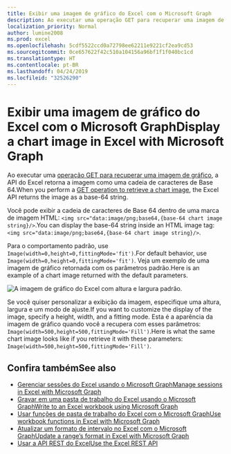```yaml
---
title: Exibir uma imagem de gráfico do Excel com o Microsoft Graph
description: Ao executar uma operação GET para recuperar uma imagem de gráfico, a API do Excel retorna a imagem como uma cadeia de caracteres de Base 64.
localization_priority: Normal
author: lumine2008
ms.prod: excel
ms.openlocfilehash: 5cdf5522ccd0a72798ee62211e9221cf2ea9cd53
ms.sourcegitcommit: 0ce657622f42c510a104156a96bf1f1f040bc1cd
ms.translationtype: HT
ms.contentlocale: pt-BR
ms.lasthandoff: 04/24/2019
ms.locfileid: "32526290"
---
```

# <a name="display-a-chart-image-in-excel-with-microsoft-graph"></a><span data-ttu-id="895f8-103">Exibir uma imagem de gráfico do Excel com o Microsoft Graph</span><span class="sxs-lookup"><span data-stu-id="895f8-103">Display a chart image in Excel with Microsoft Graph</span></span>

<span data-ttu-id="895f8-104">Ao executar uma [operação GET para recuperar uma imagem de gráfico](/api-reference/v1.0/api/chart-image.md), a API do Excel retorna a imagem como uma cadeia de caracteres de Base 64.</span><span class="sxs-lookup"><span data-stu-id="895f8-104">When you perform a [GET operation to retrieve a chart image](/api-reference/v1.0/api/chart-image.md), the Excel API returns the image as a base-64 string.</span></span>

<span data-ttu-id="895f8-105">Você pode exibir a cadeia de caracteres de Base 64 dentro de uma marca de imagem HTML: `<img src="data:image/png;base64,{base-64 chart image string}/>`.</span><span class="sxs-lookup"><span data-stu-id="895f8-105">You can display the base-64 string inside an HTML image tag: `<img src="data:image/png;base64,{base-64 chart image string}/>`.</span></span>

<span data-ttu-id="895f8-106">Para o comportamento padrão, use `Image(width=0,height=0,fittingMode='fit')`.</span><span class="sxs-lookup"><span data-stu-id="895f8-106">For default behavior, use `Image(width=0,height=0,fittingMode='fit')`.</span></span> <span data-ttu-id="895f8-107">Veja um exemplo de uma imagem de gráfico retornada com os parâmetros padrão.</span><span class="sxs-lookup"><span data-stu-id="895f8-107">Here is an example of a chart image returned with the default parameters.</span></span>

![A imagem de gráfico do Excel com altura e largura padrão.](https://cdn.graph.office.net/prod/GraphDocuments/en-us/concepts/images/GetChart-default.png)

<span data-ttu-id="895f8-109">Se você quiser personalizar a exibição da imagem, especifique uma altura, largura e um modo de ajuste.</span><span class="sxs-lookup"><span data-stu-id="895f8-109">If you want to customize the display of the image, specify a height, width, and a fitting mode.</span></span> <span data-ttu-id="895f8-110">Esta é a aparência da imagem de gráfico quando você a recupera com esses parâmetros: `Image(width=500,height=500,fittingMode='Fill')`.</span><span class="sxs-lookup"><span data-stu-id="895f8-110">Here is what the same chart image looks like if you retrieve it with these parameters: `Image(width=500,height=500,fittingMode='Fill')`.</span></span>

## <a name="see-also"></a><span data-ttu-id="895f8-111">Confira também</span><span class="sxs-lookup"><span data-stu-id="895f8-111">See also</span></span>

* [<span data-ttu-id="895f8-112">Gerenciar sessões do Excel usando o Microsoft Graph</span><span class="sxs-lookup"><span data-stu-id="895f8-112">Manage sessions in Excel with Microsoft Graph</span></span>](excel-manage-sessions.md)
* [<span data-ttu-id="895f8-113">Gravar em uma pasta de trabalho do Excel usando o Microsoft Graph</span><span class="sxs-lookup"><span data-stu-id="895f8-113">Write to an Excel workbook using Microsoft Graph</span></span>](excel-write-to-workbook.md)
* [<span data-ttu-id="895f8-114">Usar funções de pasta de trabalho do Excel com o Microsoft Graph</span><span class="sxs-lookup"><span data-stu-id="895f8-114">Use workbook functions in Excel with Microsoft Graph</span></span>](excel-use-functions.md)
* [<span data-ttu-id="895f8-115">Atualizar um formato de intervalo no Excel com o Microsoft Graph</span><span class="sxs-lookup"><span data-stu-id="895f8-115">Update a range’s format in Excel with Microsoft Graph</span></span>](excel-update-range-format.md)
* [<span data-ttu-id="895f8-116">Usar a API REST do Excel</span><span class="sxs-lookup"><span data-stu-id="895f8-116">Use the Excel REST API</span></span>](/graph/api/resources/excel?view=graph-rest-1.0)

